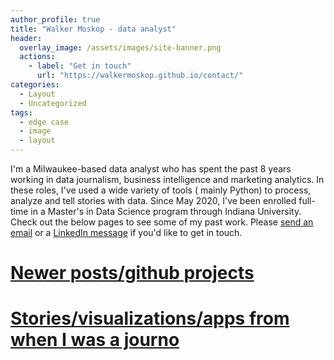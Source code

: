 ```yaml
---
author_profile: true
title: "Walker Moskop - data analyst"
header:
  overlay_image: /assets/images/site-banner.png
  actions:
    - label: "Get in touch"
      url: "https://walkermoskop.github.io/contact/"
categories:
  - Layout
  - Uncategorized
tags:
  - edge case
  - image
  - layout
---
```


I'm a Milwaukee-based data analyst who has spent the past 8 years working in data journalism, business intelligence and marketing analytics. In these roles, I've used a wide variety of tools ( mainly Python) to process, analyze and tell stories with data. Since May 2020, I've been enrolled full-time in a Master's in Data Science program through Indiana University. Check out the below pages to see some of my past work. Please <a href="https://walkermoskop.github.io/contact/">send an email</a> or a <a href="https://www.linkedin.com/in/walkermoskop/">LinkedIn message</a> if you'd like to get in touch. 

# [Newer posts/github projects](https://walkermoskop.github.io/newer-work/)

# [Stories/visualizations/apps from when I was a journo](https://walkermoskop.github.io/data-journalism/)